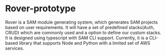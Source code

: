 # Rover-prototype

Rover is a SAM module generating system, which generates SAM projects based on user requirements. It will have a set of predefined stacks(Auth, CRUD) which are commonly used and  a option to define our custom stacks. It is designed using typescript with SAM CLI support. Currently, it is a CLI-based library that supports Node and Python with a limited set of AWS services.
